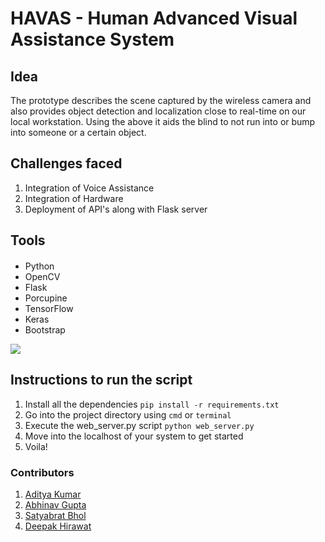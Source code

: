 # HAVAS - Human Advanced Visual Assistance System

## Idea 
The prototype describes the scene captured by the wireless camera and also provides object detection and localization close to real-time on our local workstation. Using the above it aids the blind to not run into or bump into someone or a certain object.

## Challenges faced 
1. Integration of Voice Assistance
2. Integration of Hardware
3. Deployment of API's along with Flask server

## Tools
####
- Python
- OpenCV
- Flask
- Porcupine
- TensorFlow
- Keras
- Bootstrap

![](https://i.ibb.co/Th2Fszj/pic1.png)

## Instructions to run the script
1. Install all the dependencies ```pip install -r requirements.txt```
2. Go into the project directory using ```cmd``` or ```terminal```
3. Execute the web_server.py script ```python web_server.py```
4. Move into the localhost of your system to get started
5. Voila!

### Contributors
1. [Aditya Kumar](https://github.com/adityaXXX/)
2. [Abhinav Gupta](https://github.com/abhinav99ash29)
3. [Satyabrat Bhol](https://github.com/Satyabrat35)
4. [Deepak Hirawat](https://github.com/Vatapi)
